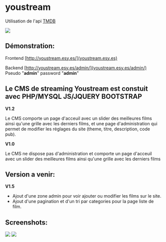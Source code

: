 # youstream
Utilisation de l'api [TMDB](https://www.themoviedb.org/documentation/api)

![](https://www.themoviedb.org/assets/static_cache/9b3f9c24d9fd5f297ae433eb33d93514/images/v4/logos/408x161-powered-by-rectangle-green.png)

## Démonstration:

Frontend
[http://youstream.esy.es/](youstream.esy.es)

Backend
[http://youstream.esy.es/admin/](youstream.esy.es/admin/)
Pseudo "**admin**" password "**admin**"

## Le CMS de streaming Youstream est constuit avec PHP/MYSQL JS/JQUERY BOOTSTRAP

**V1.2**

Le CMS comporte un page d'acceuil avec un slider des meilleures films ainsi qu'une grille avec les derniers films, et une page d'administration qui permet de modifier les réglages du site (theme, titre, description, code pub).

**V1.0**

Le CMS ne dispose pas d'administration et comporte un page d'acceuil avec un slider des meilleures films ainsi qu'une grille avec les derniers films

## Version a venir:

**V1.5**
- Ajout d'une zone admin pour voir ajouter ou modifier les films sur le site.
- Ajout d'une pagination et d'un tri par categories pour la page liste de film.

## Screenshots:

![](https://camo.githubusercontent.com/3cd057f4d6d7edc4d940ef2739b8aca15172c13d/687474703a2f2f696d6731312e686f7374696e67706963732e6e65742f706963732f333134343832596f7573747265616d2e706e67)
![](https://camo.githubusercontent.com/efd594bb9d47ed39a4f1c2b877b57bfcc8f30252/687474703a2f2f696d6731312e686f7374696e67706963732e6e65742f706963732f323933323033596f7573747265616d312e706e67)
